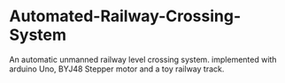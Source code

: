 # Automated-Railway-Crossing-System
An automatic unmanned railway level crossing system. implemented with arduino Uno, BYJ48 Stepper motor and a toy railway track.
